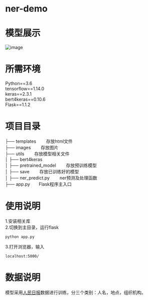 # ner-demo
# 模型展示
![image](https://github.com/dreams-flying/ner-demo/tree/master/images/images.png)
# 所需环境
Python==3.6</br>
tensorflow==1.14.0</br>
keras==2.3.1</br>
bert4keras==0.10.6</br>
Flask==1.1.2</br>
# 项目目录
├── templates &emsp;&emsp;存放html文件</br>
├── images &emsp;&emsp;存放图片</br>
├── utils &emsp;&emsp;存放模型相关文件</br>
│ ├── bert4keras</br>
│ ├──  pretrained_model &emsp;&emsp;存放预训练模型</br>
│ ├──  save &emsp;&emsp;存放已训练好的模型</br>
│ ├── ner_predict.py &emsp;&emsp;ner预测及处理函数</br>
├── app.py&emsp;&emsp;Flask程序主入口</br>
# 使用说明
1.安装相关库</br>
2.切换到主目录，运行flask</br>
```
python app.py
```
3.打开浏览器，输入
```
localhost:5000/
```
# 数据说明
模型采用[人民日报](https://github.com/ThunderingII/nlp_ner/tree/master/data)数据进行训练，分三个类别：人名，地点，组织机构。
